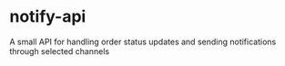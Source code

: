 # notify-api
A small API for handling order status updates and sending notifications through selected channels
